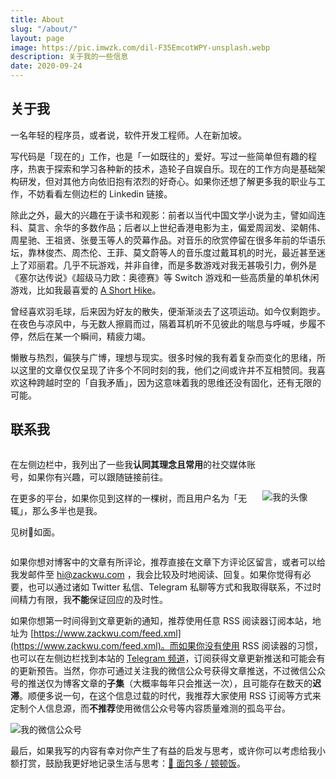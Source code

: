 ```yaml
---
title: About
slug: "/about/"
layout: page
image: https://pic.imwzk.com/dil-F35EmcotWPY-unsplash.webp
description: 关于我的一些信息
date: 2020-09-24
---
```


## 关于我

一名年轻的程序员，或者说，软件开发工程师。人在新加坡。

写代码是「现在的」工作，也是「一如既往的」爱好。写过一些简单但有趣的程序，热衷于探索和学习各种新的技术，造轮子自娱自乐。现在的工作方向是基础架构研发，但对其他方向依旧抱有浓烈的好奇心。如果你还想了解更多我的职业与工作，不妨看看左侧边栏的 Linkedin 链接。

除此之外，最大的兴趣在于读书和观影：前者以当代中国文学小说为主，譬如阎连科、莫言、余华的多数作品；后者以上世纪香港电影为主，偏爱周润发、梁朝伟、周星驰、王祖贤、张曼玉等人的荧幕作品。对音乐的欣赏停留在很多年前的华语乐坛，靠林俊杰、周杰伦、王菲、莫文蔚等人的音乐度过戴耳机的时光，最近甚至迷上了邓丽君。几乎不玩游戏，并非自律，而是多数游戏对我无甚吸引力，例外是《塞尔达传说》《超级马力欧：奥德赛》等 Switch 游戏和一些高质量的单机休闲游戏，比如我最喜爱的 [A Short Hike](https://store.steampowered.com/app/1055540/A_Short_Hike/)。

曾经喜欢羽毛球，后来因为好友的散失，便渐渐淡去了这项运动。如今仅剩跑步。在夜色与凉风中，与无数人擦肩而过，隔着耳机听不见彼此的喘息与呼喊，步履不停，然后在某一个瞬间，精疲力竭。

懒散与热烈，偏狭与广博，理想与现实。很多时候的我有着复杂而变化的思绪，所以这里的文章仅仅呈现了许多个不同时刻的我，他们之间或许并不互相赞同。我喜欢这种跨越时空的「自我矛盾」，因为这意味着我的思维还没有固化，还有无限的可能。

## 联系我

<div style="display:flex;">
  <div style="width:80%;">
    <p>在左侧边栏中，我列出了一些我<b>认同其理念且常用</b>的社交媒体账号，如果你有兴趣，可以跟随链接前往。
    <p>在更多的平台，如果你见到这样的一棵树，而且用户名为「无辄」，那么多半也是我。</p>
    <p>见树🌳如面。</p>
  </div>
<img src="https://pic.imwzk.com/author.webp" alt="我的头像" style="max-width:20%;margin-top:auto;margin-bottom:auto;padding-bottom: 0.25em;"/>
</div>

如果你想对博客中的文章有所评论，推荐直接在文章下方评论区留言，或者可以给我发邮件至 [hi@zackwu.com](mailto:hi@zackwu.com) ，我会比较及时地阅读、回复。如果你觉得有必要，也可以通过诸如 Twitter 私信、Telegram 私聊等方式和我取得联系，不过时间精力有限，我**不能**保证回应的及时性。

如果你想第一时间得到文章更新的通知，推荐使用任意 RSS 阅读器订阅本站，地址为 [https://www.zackwu.com/feed.xml](https://www.zackwu.com/feed.xml)。而如果你没有使用 RSS 阅读器的习惯，也可以在左侧边栏找到本站的 [Telegram 频道](https://t.me/wzstack)，订阅获得文章更新推送和可能会有的更新预告。当然，你亦可通过关注我的微信公众号获得文章推送，不过微信公众号的推送仅为博客文章的**子集**（大概率每年只会推送一次），且可能存在数天的**迟滞**。顺便多说一句，在这个信息过载的时代，我推荐大家使用 RSS 订阅等方式来定制个人信息源，而**不推荐**使用微信公众号等内容质量难测的孤岛平台。

<img src="https://pic.imwzk.com/wechat-white.webp" alt="我的微信公众号" style="display:block;margin-left:auto;margin-right:auto;"/>

最后，如果我写的内容有幸对你产生了有益的启发与思考，或许你可以考虑给我小额打赏，鼓励我更好地记录生活与思考：[🍩 面包多 / 顿顿饭](https://dun.mianbaoduo.com/@keithnull)。
